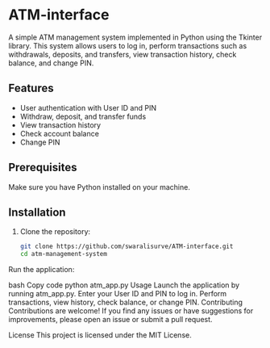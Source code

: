 # ATM-interface

A simple ATM management system implemented in Python using the Tkinter library. This system allows users to log in, perform transactions such as withdrawals, deposits, and transfers, view transaction history, check balance, and change PIN.


## Features

- User authentication with User ID and PIN
- Withdraw, deposit, and transfer funds
- View transaction history
- Check account balance
- Change PIN

## Prerequisites

Make sure you have Python installed on your machine.

## Installation

1. Clone the repository:

   ```bash
   git clone https://github.com/swaralisurve/ATM-interface.git
   cd atm-management-system
Run the application:

bash
Copy code
python atm_app.py
Usage
Launch the application by running atm_app.py.
Enter your User ID and PIN to log in.
Perform transactions, view history, check balance, or change PIN.
Contributing
Contributions are welcome! If you find any issues or have suggestions for improvements, please open an issue or submit a pull request.

License
This project is licensed under the MIT License.

